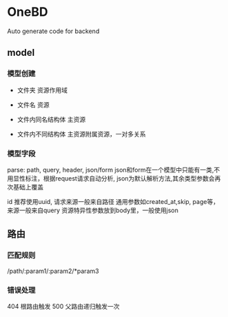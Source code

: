# OneBD

Auto generate code for backend


## model

### 模型创建
- 文件夹 资源作用域

- 文件名 资源

- 文件内同名结构体 主资源

- 文件内不同结构体 主资源附属资源，一对多关系

### 模型字段

parse: path, query, header, json/form
json和form在一个模型中只能有一类,不用显性标注，根据request请求自动分析, json为默认解析方法,其余类型参数会再次基础上覆盖

id 推荐使用uuid, 请求来源一般来自路径
通用参数如created_at,skip, page等，来源一般来自query
资源特异性参数放到body里，一般使用json


## 路由

### 匹配规则

/path/:param1/:param2/*param3

### 错误处理

404 根路由触发
500 父路由递归触发一次
